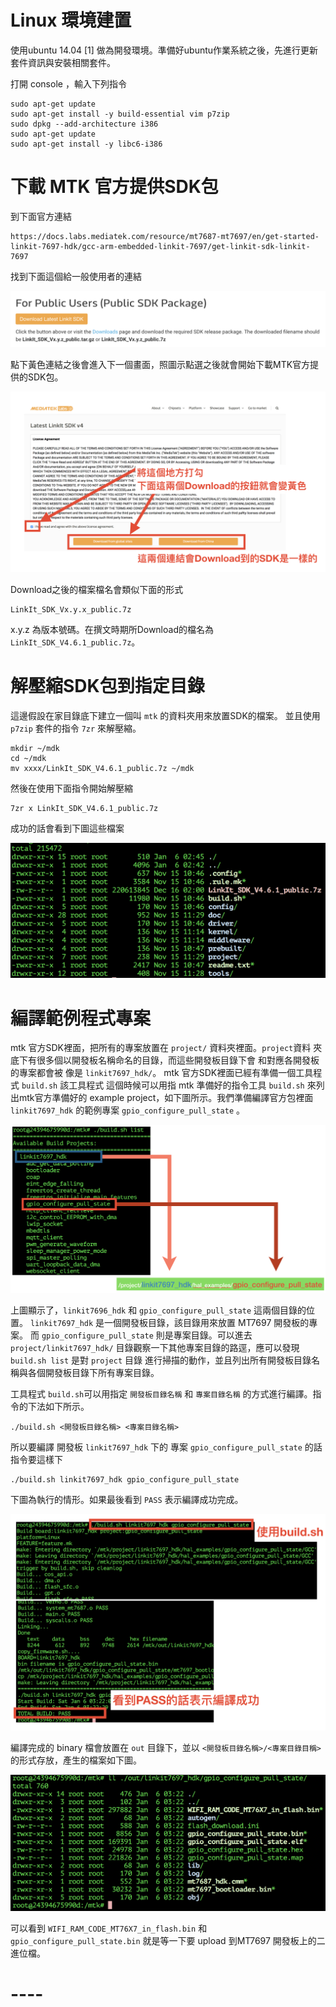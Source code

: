 # Linux 環境建置

使用ubuntu 14.04 [1] 做為開發環境。準備好ubuntu作業系統之後，先進行更新套件資訊與安裝相關套件。

打開 console ，輸入下列指令

```
sudo apt-get update
sudo apt-get install -y build-essential vim p7zip
sudo dpkg --add-architecture i386 
sudo apt-get update
sudo apt-get install -y libc6-i386
```

# 下載 MTK 官方提供SDK包

到下面官方連結

```
https://docs.labs.mediatek.com/resource/mt7687-mt7697/en/get-started-linkit-7697-hdk/gcc-arm-embedded-linkit-7697/get-linkit-sdk-linkit-7697
```
找到下面這個給一般使用者的連結

![02-01-01](imgs/ch02/01-01.png)

點下黃色連結之後會進入下一個畫面，照圖示點選之後就會開始下載MTK官方提供的SDK包。

![02-01-02](imgs/ch02/01-02.png)

Download之後的檔案檔名會類似下面的形式

```
LinkIt_SDK_Vx.y.x_public.7z
```

x.y.z 為版本號碼。在撰文時期所Download的檔名為 `LinkIt_SDK_V4.6.1_public.7z`。


# 解壓縮SDK包到指定目錄

這邊假設在家目錄底下建立一個叫 `mtk` 的資料夾用來放置SDK的檔案。
並且使用 `p7zip` 套件的指令 `7zr` 來解壓縮。

```
mkdir ~/mdk
cd ~/mdk
mv xxxx/LinkIt_SDK_V4.6.1_public.7z ~/mdk
```

然後在使用下面指令開始解壓縮

```
7zr x LinkIt_SDK_V4.6.1_public.7z
```

成功的話會看到下圖這些檔案

![02-01-03](imgs/ch02/01-03.png)

# 編譯範例程式專案

mtk 官方SDK裡面，把所有的專案放置在 `project/` 資料夾裡面。`project`資料
夾底下有很多個以開發板名稱命名的目錄，而這些開發板目錄下會
和對應各開發板的專案都會被
像是 `linkit7697_hdk/`。
mtk 官方SDK裡面已經有準備一個工具程式 `build.sh` 該工具程式
這個時候可以用指 mtk 準備好的指令工具 `build.sh` 來列出mtk官方準備好的
example project，如下圖所示。我們準備編譯官方包裡面 `linkit7697_hdk` 
的範例專案  `gpio_configure_pull_state` 。

![02-01-04](imgs/ch02/01-04.png)

上圖顯示了，`linkit7696_hdk` 和 `gpio_configure_pull_state` 這兩個目錄的位置。
`linkit7697_hdk` 是一個開發板目錄，該目錄用來放置 MT7697 開發板的專案。
而 `gpio_configure_pull_state` 則是專案目錄。可以進去 `project/linkit7697_hdk/` 
目錄觀察一下其他專案目錄的路逕，應可以發現 `build.sh list` 是對 `project` 目錄
進行掃描的動作，並且列出所有開發板目錄名稱與各個開發板目錄下所有專案目錄。

工具程式 `build.sh`可以用指定 `開發板目錄名稱` 和 `專案目錄名稱` 的方式進行編譯。指令的下法如下所示。

```
./build.sh <開發板目錄名稱> <專案目錄名稱>
```

所以要編譯 開發板 `linkit7697_hdk` 下的 專案 `gpio_configure_pull_state` 的話指令要這樣下

```
./build.sh linkit7697_hdk gpio_configure_pull_state
```

下圖為執行的情形。如果最後看到 `PASS` 表示編譯成功完成。

![02-01-05](imgs/ch02/01-05.png)

編譯完成的 binary 檔會放置在 `out` 目錄下，並以 `<開發板目錄名稱>/<專案目錄目稱>` 的形式存放，產生的檔案如下圖。

![02-01-06](imgs/ch02/01-06.png)

可以看到 `WIFI_RAM_CODE_MT76X7_in_flash.bin` 和 `gpio_configure_pull_state.bin` 就是等一下要 upload 到MT7697 開發板上的二進位檔。

# ----

